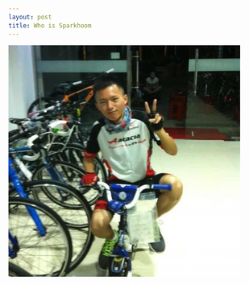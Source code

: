 ```yaml
---
layout: post
title: Who is Sparkhoom
---
```

<img src="./images/sparkhoom.jpg" alt="Sparkhoom's Face" />

<!-- 大家好，我叫王广忠，不过一般朋友们都叫我 Peter，网上我一般叫 happypeter，比如我的 github 页面是 <http://github.com/happypeter> 我的 gmail 账号是 happypeter1983@gmail.com。我还有很多文章放在 <http://happypeter.github.io/>，这个算是我的博客站点吧。

这里的这些内容我理解是“交友简历”，我还有一份[工作简历](http://hireus.haoqicat.com/happypeter.html)，不过最近发现工作性的冷冰冰的简历是越来越没用了，反正每次我接触一个新朋友，我最想知道的都是一些八卦类的东西，你老家是哪里的，你干过什么有意思的事，有没有靓照可以分享？

那我先把我的信息奉上。我家祖祖辈辈都是农民，在河北黄骅的一个村子上已经生活六百年了，先祖没有出村子的，我自己是第一代。不过他们不是文盲，我太爷爷是村里的先生，“念背打”的那种。不过也总算“家风半耕半读”吧，我觉得还是挺骄傲的。到我父母这一代由于政治原因，我家”成分不好“，右派，富农，他们都没有什么真正的文化，认字而已。

我是从小天纵英才，小学从二年级开始一直是班里第一。初中时稍微差点，但我是我们班里跑长跑最快的人，所以综合起来，我依然认为我是这个世界上最优秀的人。高中时候，开始特别讨厌做题，喜欢看孔子孟子（这些到现在看来都是没错的，最后悔的是当时还看了《近思录》，“去人欲”的思想害死人）。他们都说我小小的孩子看古文，肯定脑子有点毛病，那时候确实是有点阴暗，主要是看《近思录》看的，高二得了胃溃疡，那一两年是我人生到目前为止最黑暗的时候，感觉就是在一个粪坑里做垂死挣扎。可能也跟不会做那些数学和化学题有关，着急啊，物理我一直都还好，高中时候也考过年级最高分。

后来上大学就到了石家庄，是个挺破的学校，现在已经都拆了，叫机电学院，它跟我的青春年少一样，随风飘逝了。在那里，我胃溃疡好了，理解到了学习的快乐，经历爱情，经历无数的泪水... 不扯了，反正每个人都曾经最美，大家都懂得，高中时我50岁，上完大学，我又成了二十几岁的人了。大学里专业是电气，但是从来没有好好学过，每天都在学英语。

研究生在北京读的，2006年入学，人生又进了粪坑，官僚气氛真恶心，这里的哲学是：“你能学到什么不重要，重要的是要服从”。不过这次我是在粪坑上冲浪，研一的时候我就决定不能跟这帮王八蛋走在一起，所以放弃电力，转学 Linux 和编程。最后我因为没有“好好配合导师的工作”，没有拿到学位证。

不过，以后我也从小时候的恐怖之中走出来了，我会编程，走到哪里都可以凭自己的力气吃饭，没什么好怕的，所以以后见到不顺眼的领导，见一个骂一个。第一份工作是在 Asianux 做系统升级器，主要是 C++，后来在 akaedu 做 Linux 讲师，那时候就觉得如果你是个喜欢知识的人，同时有强劲的虚荣心，想和朋友们分享所有你学到的东西，那么写网站开发类的代码是最合适的，所以就在我当讲师的那年，也就是2010年的时候，我开始学 Ruby On Rails。目前，我弄 happycasts.net 和 haoqicat.com ，如果我不写代码的时候，就是录视频，不录视频的时候就是在写文章骂领导，生活很快乐。

好，先写这么多，瞎突突，目的就是让看到这些文字的人可以快速的决定喜欢我还是讨厌我，喜欢我的人，快点联系我啊，咱们交个朋友。 -->